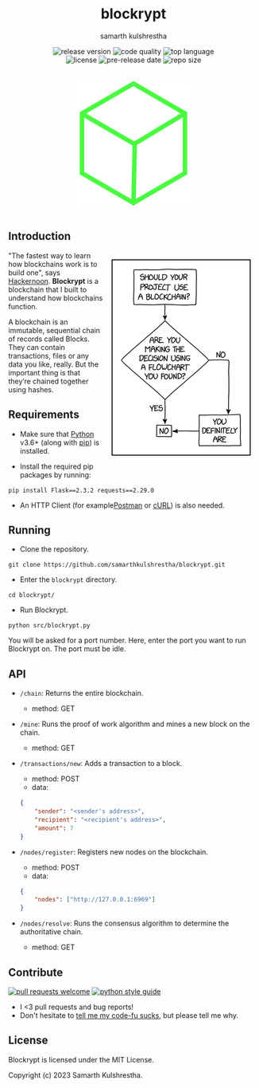 <div align="center">
<h1>blockrypt</h1>

samarth kulshrestha

![release version](https://img.shields.io/github/v/release/samarthkulshrestha/blockrypt?color=%23a039fa&include_prereleases&style=for-the-badge)
![code quality](https://img.shields.io/codefactor/grade/github/samarthkulshrestha/blockrypt/main?style=for-the-badge)
![top language](https://img.shields.io/github/languages/top/samarthkulshrestha/blockrypt?color=%234877f7&style=for-the-badge)
<br>
![license](https://img.shields.io/github/license/samarthkulshrestha/blockrypt?color=%23f2e85a&style=for-the-badge)
![pre-release date](https://img.shields.io/github/release-date-pre/samarthkulshrestha/blockrypt?color=%23f76ad4&style=for-the-badge)
![repo size](https://img.shields.io/github/repo-size/samarthkulshrestha/blockrypt?color=%2346d4a0&style=for-the-badge)
<br/><br/><br/>
![blockrypt logo](assets/blockrypt.png)
<br/><br>
</div>

## Introduction

<img src="assets/xkcd_blockchain.png" align="right" style="margin: 16px;" />

"The fastest way to learn how blockchains work is to build one", says
[Hackernoon](https://hackernoon.com/). **Blockrypt** is a blockchain that I
built to understand how blockchains function.

A blockchain is an immutable, sequential chain of records called Blocks.
They can contain transactions, files or any data you like, really. But the
important thing is that they’re chained together using hashes.

## Requirements

+ Make sure that [Python](https://www.python.org/) v3.6+ (along with
[pip](https://pypi.org/project/pip/)) is installed.

+ Install the required pip packages by running:

```
pip install Flask==2.3.2 requests==2.29.0
```

+ An HTTP Client (for example[Postman](https://www.postman.com/downloads/) or
[cURL](https://curl.se/)) is also needed.

## Running

+ Clone the repository.

```
git clone https://github.com/samarthkulshrestha/blockrypt.git
```

+ Enter the `blockrypt` directory.

```
cd blockrypt/
```

+ Run Blockrypt.

```
python src/blockrypt.py
```

You will be asked for a port number. Here, enter the port you want to run
Blockrypt on. The port must be idle.

## API

+ `/chain`: Returns the entire blockchain.
    + method: GET

+ `/mine`: Runs the proof of work algorithm and mines a new block on the chain.
    + method: GET

+ `/transactions/new`: Adds a transaction to a block.
    + method: POST
    + data:
    ```json
    {
        "sender": "<sender's address>",
        "recipient": "<recipient's address>",
        "amount": 7
    }
    ```

+ `/nodes/register`: Registers new nodes on the blockchain.
    + method: POST
    + data:
    ```json
    {
        "nodes": ["http://127.0.0.1:6969"]
    }
    ```
+ `/nodes/resolve`: Runs the consensus algorithm to determine the authoritative
  chain.
    + method: GET

## Contribute

 [![pull requests welcome](https://img.shields.io/badge/PRs-welcome-brightgreen.svg?style=flat-square)](https://makeapullrequest.com)
 [![python style guide](https://img.shields.io/badge/python-style%20guide-blue?style=flat-square)](https://peps.python.org/pep-0008/)

+ I <3 pull requests and bug reports!
+ Don't hesitate to [tell me my code-fu sucks](https://github.com/samarthkulshrestha/blockrypt/issues/new), but please tell me why.

## License

Blockrypt is licensed under the MIT License.

Copyright (c) 2023 Samarth Kulshrestha.
